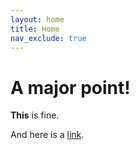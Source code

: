 ```yaml
---
layout: home
title: Home
nav_exclude: true
---
```


# A major point!

**This** is fine.

And here is a [link](introduction).